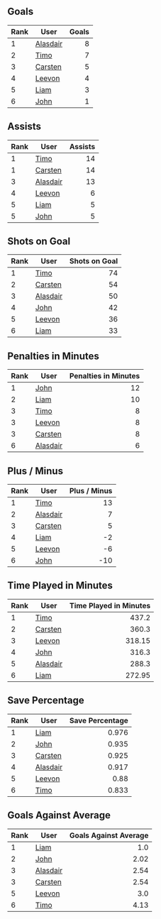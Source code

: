 ## Goals
| Rank | User | Goals |
| :--- | ---- | ---------: |
| 1 | [Alasdair](https://github.com/llevasseur/world-juniors-2022/blob/master/ROSTERS.md#Alasdair) |  8 |
| 2 | [Timo](https://github.com/llevasseur/world-juniors-2022/blob/master/ROSTERS.md#Timo) |  7 |
| 3 | [Carsten](https://github.com/llevasseur/world-juniors-2022/blob/master/ROSTERS.md#Carsten) |  5 |
| 4 | [Leevon](https://github.com/llevasseur/world-juniors-2022/blob/master/ROSTERS.md#Leevon) |  4 |
| 5 | [Liam](https://github.com/llevasseur/world-juniors-2022/blob/master/ROSTERS.md#Liam) |  3 |
| 6 | [John](https://github.com/llevasseur/world-juniors-2022/blob/master/ROSTERS.md#John) |  1 |
## Assists
| Rank | User | Assists |
| :--- | ---- | ---------: |
| 1 | [Timo](https://github.com/llevasseur/world-juniors-2022/blob/master/ROSTERS.md#Timo) |  14 |
| 1 | [Carsten](https://github.com/llevasseur/world-juniors-2022/blob/master/ROSTERS.md#Carsten) |  14 |
| 3 | [Alasdair](https://github.com/llevasseur/world-juniors-2022/blob/master/ROSTERS.md#Alasdair) |  13 |
| 4 | [Leevon](https://github.com/llevasseur/world-juniors-2022/blob/master/ROSTERS.md#Leevon) |  6 |
| 5 | [Liam](https://github.com/llevasseur/world-juniors-2022/blob/master/ROSTERS.md#Liam) |  5 |
| 5 | [John](https://github.com/llevasseur/world-juniors-2022/blob/master/ROSTERS.md#John) |  5 |
## Shots on Goal
| Rank | User | Shots on Goal |
| :--- | ---- | ---------: |
| 1 | [Timo](https://github.com/llevasseur/world-juniors-2022/blob/master/ROSTERS.md#Timo) |  74 |
| 2 | [Carsten](https://github.com/llevasseur/world-juniors-2022/blob/master/ROSTERS.md#Carsten) |  54 |
| 3 | [Alasdair](https://github.com/llevasseur/world-juniors-2022/blob/master/ROSTERS.md#Alasdair) |  50 |
| 4 | [John](https://github.com/llevasseur/world-juniors-2022/blob/master/ROSTERS.md#John) |  42 |
| 5 | [Leevon](https://github.com/llevasseur/world-juniors-2022/blob/master/ROSTERS.md#Leevon) |  36 |
| 6 | [Liam](https://github.com/llevasseur/world-juniors-2022/blob/master/ROSTERS.md#Liam) |  33 |
## Penalties in Minutes
| Rank | User | Penalties in Minutes |
| :--- | ---- | ---------: |
| 1 | [John](https://github.com/llevasseur/world-juniors-2022/blob/master/ROSTERS.md#John) |  12 |
| 2 | [Liam](https://github.com/llevasseur/world-juniors-2022/blob/master/ROSTERS.md#Liam) |  10 |
| 3 | [Timo](https://github.com/llevasseur/world-juniors-2022/blob/master/ROSTERS.md#Timo) |  8 |
| 3 | [Leevon](https://github.com/llevasseur/world-juniors-2022/blob/master/ROSTERS.md#Leevon) |  8 |
| 3 | [Carsten](https://github.com/llevasseur/world-juniors-2022/blob/master/ROSTERS.md#Carsten) |  8 |
| 6 | [Alasdair](https://github.com/llevasseur/world-juniors-2022/blob/master/ROSTERS.md#Alasdair) |  6 |
## Plus / Minus
| Rank | User | Plus / Minus |
| :--- | ---- | ---------: |
| 1 | [Timo](https://github.com/llevasseur/world-juniors-2022/blob/master/ROSTERS.md#Timo) |  13 |
| 2 | [Alasdair](https://github.com/llevasseur/world-juniors-2022/blob/master/ROSTERS.md#Alasdair) |  7 |
| 3 | [Carsten](https://github.com/llevasseur/world-juniors-2022/blob/master/ROSTERS.md#Carsten) |  5 |
| 4 | [Liam](https://github.com/llevasseur/world-juniors-2022/blob/master/ROSTERS.md#Liam) |  -2 |
| 5 | [Leevon](https://github.com/llevasseur/world-juniors-2022/blob/master/ROSTERS.md#Leevon) |  -6 |
| 6 | [John](https://github.com/llevasseur/world-juniors-2022/blob/master/ROSTERS.md#John) |  -10 |
## Time Played in Minutes
| Rank | User | Time Played in Minutes |
| :--- | ---- | ---------: |
| 1 | [Timo](https://github.com/llevasseur/world-juniors-2022/blob/master/ROSTERS.md#Timo) |  437.2 |
| 2 | [Carsten](https://github.com/llevasseur/world-juniors-2022/blob/master/ROSTERS.md#Carsten) |  360.3 |
| 3 | [Leevon](https://github.com/llevasseur/world-juniors-2022/blob/master/ROSTERS.md#Leevon) |  318.15 |
| 4 | [John](https://github.com/llevasseur/world-juniors-2022/blob/master/ROSTERS.md#John) |  316.3 |
| 5 | [Alasdair](https://github.com/llevasseur/world-juniors-2022/blob/master/ROSTERS.md#Alasdair) |  288.3 |
| 6 | [Liam](https://github.com/llevasseur/world-juniors-2022/blob/master/ROSTERS.md#Liam) |  272.95 |
## Save Percentage
| Rank | User | Save Percentage |
| :--- | ---- | ---------: |
| 1 | [Liam](https://github.com/llevasseur/world-juniors-2022/blob/master/ROSTERS.md#Liam) |  0.976 |
| 2 | [John](https://github.com/llevasseur/world-juniors-2022/blob/master/ROSTERS.md#John) |  0.935 |
| 3 | [Carsten](https://github.com/llevasseur/world-juniors-2022/blob/master/ROSTERS.md#Carsten) |  0.925 |
| 4 | [Alasdair](https://github.com/llevasseur/world-juniors-2022/blob/master/ROSTERS.md#Alasdair) |  0.917 |
| 5 | [Leevon](https://github.com/llevasseur/world-juniors-2022/blob/master/ROSTERS.md#Leevon) |  0.88 |
| 6 | [Timo](https://github.com/llevasseur/world-juniors-2022/blob/master/ROSTERS.md#Timo) |  0.833 |
## Goals Against Average
| Rank | User | Goals Against Average |
| :--- | ---- | ---------: |
| 1 | [Liam](https://github.com/llevasseur/world-juniors-2022/blob/master/ROSTERS.md#Liam) |  1.0 |
| 2 | [John](https://github.com/llevasseur/world-juniors-2022/blob/master/ROSTERS.md#John) |  2.02 |
| 3 | [Alasdair](https://github.com/llevasseur/world-juniors-2022/blob/master/ROSTERS.md#Alasdair) |  2.54 |
| 3 | [Carsten](https://github.com/llevasseur/world-juniors-2022/blob/master/ROSTERS.md#Carsten) |  2.54 |
| 5 | [Leevon](https://github.com/llevasseur/world-juniors-2022/blob/master/ROSTERS.md#Leevon) |  3.0 |
| 6 | [Timo](https://github.com/llevasseur/world-juniors-2022/blob/master/ROSTERS.md#Timo) |  4.13 |
